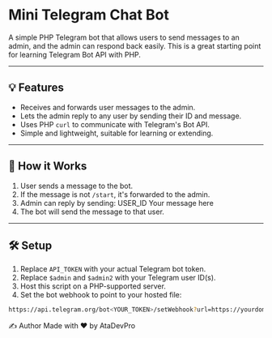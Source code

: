 # Mini Telegram Chat Bot

A simple PHP Telegram bot that allows users to send messages to an admin, and the admin can respond back easily. This is a great starting point for learning Telegram Bot API with PHP.

---

## 💡 Features

- Receives and forwards user messages to the admin.
- Lets the admin reply to any user by sending their ID and message.
- Uses PHP `curl` to communicate with Telegram's Bot API.
- Simple and lightweight, suitable for learning or extending.

---

## 🚀 How it Works

1. User sends a message to the bot.
2. If the message is not `/start`, it's forwarded to the admin.
3. Admin can reply by sending:
USER_ID
Your message here
4. The bot will send the message to that user.

---

## 🛠 Setup

1. Replace `API_TOKEN` with your actual Telegram bot token.
2. Replace `$admin` and `$admin2` with your Telegram user ID(s).
3. Host this script on a PHP-supported server.
4. Set the bot webhook to point to your hosted file:
```bash
https://api.telegram.org/bot<YOUR_TOKEN>/setWebhook?url=https://yourdomain.com/bot.php
```

✍️ Author
Made with ❤️ by AtaDevPro
